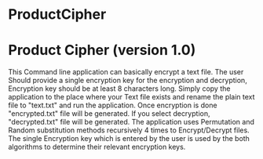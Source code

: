 # ProductCipher
# Product Cipher (version 1.0)

This Command line application can basically encrypt a text file.
The user Should provide a single encryption key for the encryption and decryption, Encryption key should be at least 8 characters long. 
Simply copy the application to the place where your Text file exists and rename the plain text file to "text.txt" and run the application.
Once encryption is done "encrypted.txt" file will be generated.
If you select decryption, "decrypted.txt" file will be generated.
The application uses Permutation and Random substitution methods recursively 4 times to Encrypt/Decrypt files. The single Encryption key which is entered by the user is used by the both algorithms to determine their relevant encryption keys.
